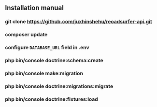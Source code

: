 ## Installation manual

### git clone https://github.com/juxhinshehu/reoadsurfer-api.git
### composer update

### configure `DATABASE_URL` field in .env

### php bin/console doctrine:schema:create
### php bin/console make:migration
### php bin/console doctrine:migrations:migrate

### php bin/console doctrine:fixtures:load
